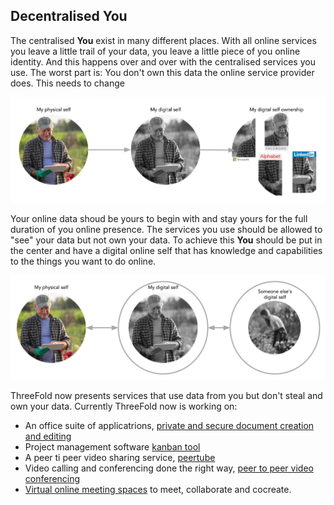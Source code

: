 ## Decentralised You

The centralised **You** exist in many different places. With all online services you leave a little trail of your data, you leave a little piece of you online identity. And this happens over and over with the centralised services you use.  The worst part is:  You don't own this data the online service provider does.  This needs to change

<!-- 
the version with the text included it tool heavy and distracting
![](./img/fragmented_digital_self.png) 
-->
![](./img/fragmented_digital_self_notext.png)

Your online data shoud be yours to begin with and stay yours for the full duration of you online presence.  The services you use should be allowed to "see" your data but not own your data. To achieve this **You** should be put in the center and have a digital online self that has knowledge and capabilities to the things you want to do online.

<!--
the version with the text included it tool heavy and distracting
![](./img/your_digital_self.png)
-->
![](./img/your_digital_self_notext.png)

ThreeFold now presents services that use data from you but don't steal and own your data.  Currently ThreeFold now is working on:
 - An office suite of applicatrions, [private and secure document creation and editing](cryptpad.md)
 - Project management software [kanban tool](taiga.md)
 - A peer ti peer video sharing service, [peertube](peertube.md)
 - Video calling and conferencing done the right way, [peer to peer video conferencing](freeflow_connect.md)
 - [Virtual online meeting spaces](hubs.md) to meet, collaborate and cocreate.